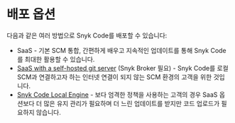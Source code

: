 # 배포 옵션

다음과 같은 여러 방법으로 Snyk Code를 배포할 수 있습니다:

* SaaS - 기본 SCM 통합, 간편하게 배우고 지속적인 업데이트를 통해 Snyk Code를 최대한 활용할 수 있습니다.
* [SaaS with a self-hosted git server](snyk-code-local-git-support.md) (Snyk Broker 필요) - Snyk Code를 로컬 SCM과 연결하고자 하는 인터넷 연결이 되지 않는 SCM 환경의 고객을 위한 것입니다.
* [Snyk Code Local Engine](snyk-code-local-engine/) - 보다 엄격한 정책을 사용하는 고객의 경우 SaaS 옵션보다 더 많은 유지 관리가 필요하며 더 느린 업데이트를 받지만 코드 업로드가 필요하지 않습니다.
